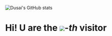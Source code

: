 ![Dusai's GitHub stats](https://github-readme-stats.vercel.app/api?username=voidpointz)
# Hi! U are the [![](https://count.getloli.com/get/@:voidpointz)](https://count.getloli.com/)-*th* visitor
